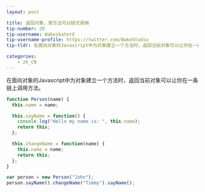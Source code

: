 ```yaml
---
layout: post

title: 返回对象，使方法可以链式调用
tip-number: 20
tip-username: WakeskaterX
tip-username-profile: https://twitter.com/WakeStudio
tip-tldr: 在面向对象的Javascript中为对象建立一个方法时，返回当前对象可以让你在一条链上调用方法。

categories:
    - zh_CN
---
```


在面向对象的Javascript中为对象建立一个方法时，返回当前对象可以让你在一条链上调用方法。

```js
function Person(name) {
  this.name = name;

  this.sayName = function() {
    console.log("Hello my name is: ", this.name);
    return this;
  };

  this.changeName = function(name) {
    this.name = name;
    return this;
  };
}

var person = new Person("John");
person.sayName().changeName("Timmy").sayName();
```
